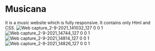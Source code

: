 # Musicana
It is a music website which is fully responsive. It contains only Html and CSS. 
![Web capture_2-9-2021_141032_127 0 0 1](https://user-images.githubusercontent.com/89695748/131811945-631dd2d4-b48c-4d26-9b4b-e48c0c419d3b.jpeg)
![Web capture_2-9-2021_14744_127 0 0 1](https://user-images.githubusercontent.com/89695748/131812005-8251bc38-3626-4776-99ae-d63e3ab63d14.jpeg)
![Web capture_2-9-2021_14814_127 0 0 1](https://user-images.githubusercontent.com/89695748/131812041-2f12dee4-0237-4355-8d8c-0148a42b7d9f.jpeg)
![Web capture_2-9-2021_14826_127 0 0 1](https://user-images.githubusercontent.com/89695748/131812054-59db5a18-cbce-41d8-9dc5-6f8244decc4a.jpeg)
